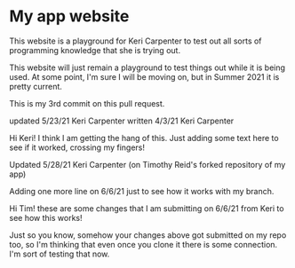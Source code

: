 # My app website

This website is a playground for Keri Carpenter to test out all sorts of programming knowledge that she is trying out.

This website will just remain a playground to test things out while it is being used.  At some point, I'm sure I will be moving on, but in Summer 2021 it is pretty current.

This is my 3rd commit on this pull request.

updated 5/23/21 Keri Carpenter
written 4/3/21 Keri Carpenter

Hi Keri! I think I am getting the hang of this.
Just adding some text here to see if it worked, crossing my fingers! 

Updated 5/28/21 Keri Carpenter (on Timothy Reid's forked repository of my app)

Adding one more line on 6/6/21 just to see how it works with my branch.

Hi Tim!  these are some changes that I am submitting on 6/6/21 from Keri to see how this works!

Just so you know, somehow your changes above got submitted on my repo too, so I'm thinking that even once you clone it there is some connection.  I'm sort of testing that now.
